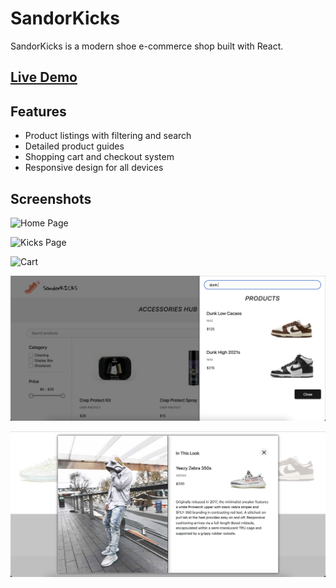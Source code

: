# SandorKicks
SandorKicks is a modern shoe e-commerce shop built with React.

## [Live Demo](https://sandorkicks.netlify.app/)

## Features
- Product listings with filtering and search
- Detailed product guides
- Shopping cart and checkout system
- Responsive design for all devices

## Screenshots
![Home Page](./src/assets/img/readme/home.png)

![Kicks Page](./src/assets/img/readme/kicks.png)

![Cart](./src/assets/img/readme/cart.png)

![Search](./src/assets/img/readme/search.png)

![Details](./src/assets/img/readme/infoModal.png)
